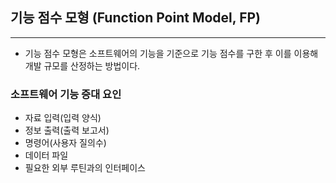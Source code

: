 ## 기능 점수 모형 (Function Point Model, FP)

---

- 기능 점수 모형은 소프트웨어의 기능을 기준으로 기능 점수를 구한 후 이를 이용해 개발 규모를 산정하는 방법이다.  

### 소프트웨어 기능 증대 요인
- 자료 입력(입력 양식)
- 정보 출력(출력 보고서)
- 명령어(사용자 질의수)
- 데이터 파일
- 필요한 외부 루틴과의 인터페이스


